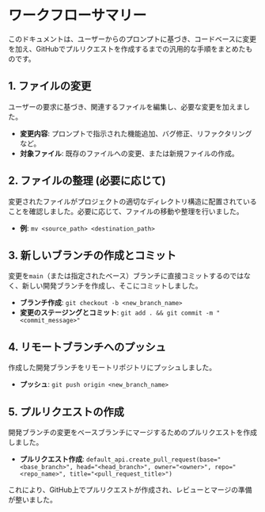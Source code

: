# ワークフローサマリー

このドキュメントは、ユーザーからのプロンプトに基づき、コードベースに変更を加え、GitHubでプルリクエストを作成するまでの汎用的な手順をまとめたものです。

## 1. ファイルの変更

ユーザーの要求に基づき、関連するファイルを編集し、必要な変更を加えました。

-   **変更内容**: プロンプトで指示された機能追加、バグ修正、リファクタリングなど。
-   **対象ファイル**: 既存のファイルへの変更、または新規ファイルの作成。

## 2. ファイルの整理 (必要に応じて)

変更されたファイルがプロジェクトの適切なディレクトリ構造に配置されていることを確認しました。必要に応じて、ファイルの移動や整理を行いました。

-   **例**: `mv <source_path> <destination_path>`

## 3. 新しいブランチの作成とコミット

変更を`main`（または指定されたベース）ブランチに直接コミットするのではなく、新しい開発ブランチを作成し、そこにコミットしました。

-   **ブランチ作成**: `git checkout -b <new_branch_name>`
-   **変更のステージングとコミット**: `git add . && git commit -m "<commit_message>"`

## 4. リモートブランチへのプッシュ

作成した開発ブランチをリモートリポジトリにプッシュしました。

-   **プッシュ**: `git push origin <new_branch_name>`

## 5. プルリクエストの作成

開発ブランチの変更をベースブランチにマージするためのプルリクエストを作成しました。

-   **プルリクエスト作成**: `default_api.create_pull_request(base="<base_branch>", head="<head_branch>", owner="<owner>", repo="<repo_name>", title="<pull_request_title>")`

これにより、GitHub上でプルリクエストが作成され、レビューとマージの準備が整いました。